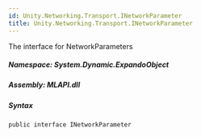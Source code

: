 ```yaml
---  
id: Unity.Networking.Transport.INetworkParameter  
title: Unity.Networking.Transport.INetworkParameter  
---
```


<div class="markdown level0 summary">

The interface for NetworkParameters

</div>

<div class="markdown level0 conceptual">

</div>

##### **Namespace**: System.Dynamic.ExpandoObject

##### **Assembly**: MLAPI.dll

##### Syntax

    public interface INetworkParameter
